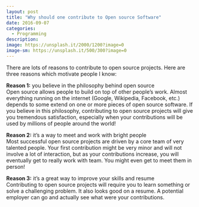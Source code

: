 ```yaml
---
layout: post
title: "Why should one contribute to Open source Software"
date: 2016-09-07
categories:
  - Programming
description: 
image: https://unsplash.it/2000/1200?image=0
image-sm: https://unsplash.it/500/300?image=0
---
```

There are lots of reasons to contribute to open source projects. Here are three reasons which motivate people I know:

**Reason 1:** you believe in the philosophy behind open source  
Open source allows people to build on top of other people’s work. Almost everything running on the internet (Google, Wikipedia, Facebook, etc.) depends to some extend on one or more pieces of open source software. If you believe in this philosophy, contributing to open source projects will give you tremendous satisfaction, especially when your contributions will be used by millions of people around the world!

**Reason 2:** it’s a way to meet and work with bright people  
Most successful open source projects are driven by a core team of very talented people. Your first contribution might be very minor and will not involve a lot of interaction, but as your contributions increase, you will eventually get to really work with team. You might even get to meet them in person!

**Reason 3:** it’s a great way to improve your skills and resume  
Contributing to open source projects will require you to learn something or solve a challenging problem. It also looks good on a resume. A potential employer can go and actually see what were your contributions.
